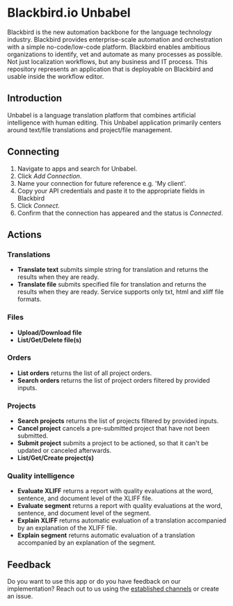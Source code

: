 
# Blackbird.io Unbabel

Blackbird is the new automation backbone for the language technology industry. Blackbird provides enterprise-scale automation and orchestration with a simple no-code/low-code platform. Blackbird enables ambitious organizations to identify, vet and automate as many processes as possible. Not just localization workflows, but any business and IT process. This repository represents an application that is deployable on Blackbird and usable inside the workflow editor.

## Introduction

<!-- begin docs -->  

Unbabel is a language translation platform that combines artificial intelligence with human editing. This Unbabel application primarily centers around text/file translations and project/file management.

## Connecting

1. Navigate to apps and search for Unbabel.
2. Click _Add Connection_.
3. Name your connection for future reference e.g. 'My client'.
4. Copy your API credentials and paste it to the appropriate fields in Blackbird
5. Click _Connect_.
6. Confirm that the connection has appeared and the status is _Connected_.

## Actions

### Translations

- **Translate text** submits simple string for translation and returns the results when they are ready.
- **Translate file** submits specified file for translation and returns the results when they are ready. Service supports only txt, html and xliff file formats.

### Files

- **Upload/Download file**
- **List/Get/Delete file(s)**

### Orders

- **List orders** returns the list of all project orders.
- **Search orders** returns the list of project orders filtered by provided inputs.

### Projects

- **Search projects** returns the list of projects filtered by provided inputs.
- **Cancel project** cancels a pre-submitted project that have not been submitted.
- **Submit project** submits a project to be actioned, so that it can't be updated or canceled afterwards.
- **List/Get/Create project(s)**

### Quality intelligence

- **Evaluate XLIFF** returns a report with quality evaluations at the word, sentence, and document level of the XLIFF file.
- **Evaluate segment** returns a report with quality evaluations at the word, sentence, and document level of the segment.
- **Explain XLIFF** returns automatic evaluation of a translation accompanied by an explanation of the XLIFF file.
- **Explain segment** returns automatic evaluation of a translation accompanied by an explanation of the segment.

## Feedback

Do you want to use this app or do you have feedback on our implementation? Reach out to us using the [established channels](https://www.blackbird.io/) or create an issue.

<!-- end docs -->
